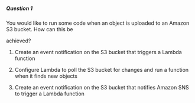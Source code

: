 ##### Question 1


You would like to run some code when an object is uploaded to an Amazon S3 bucket. How can this be


achieved?


1. Create an event notification on the S3 bucket that triggers a Lambda function

2. Configure Lambda to poll the S3 bucket for changes and run a function when it finds new objects

3. Create an event notification on the S3 bucket that notifies Amazon SNS to trigger a Lambda function

